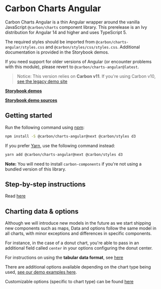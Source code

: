 # Carbon Charts Angular

Carbon Charts Angular is a thin Angular wrapper around the vanilla JavaScript `@carbon/charts` component library. This prerelease is an Ivy distribution for Angular 14 and higher and uses TypeScript 5.

The required styles should be imported from `@carbon/charts-angular/styles.css` and `@carbon/styles/css/styles.css`. Additional documentation is provided in the Storybook demos.

If you need support for older versions of Angular (or encounter problems with this module), please revert to `@carbon/charts-angular@latest`.

> Notice: This version relies on **Carbon v11**. If you're using Carbon v10, [see the legacy demo site](https://carbon-charts-0x.netlify.app)

**[Storybook demos](https://carbon-design-system.github.io/carbon-charts/angular)**

**[Storybook demo sources](https://github.com/carbon-design-system/carbon-charts/tree/master/packages/core/demo/data)**

## Getting started

Run the following command using [npm](https://www.npmjs.com/):

```bash
npm install -S @carbon/charts-angular@next @carbon/styles d3
```

If you prefer [Yarn](https://yarnpkg.com/en/), use the following command
instead:

```bash
yarn add @carbon/charts-angular@next @carbon/styles d3
```

**Note:** You will need to install `carbon-components` if you're not using a bundled version of this library.

## Step-by-step instructions

Read
[here](https://carbon-design-system.github.io/carbon-charts/?path=/story/docs-getting-started--angular)

## Charting data & options

Although we will introduce new models in the future as we start
shipping new components such as maps, Data and options follow the same model in all charts, with minor exceptions and differences in specific components.

For instance, in the case of a donut chart, you're able to pass in an additional field called `center` in your options configuring the donut center.

For instructions on using the **tabular data format**, see
[here](https://carbon-design-system.github.io/carbon-charts/?path=/story/docs-tutorials--tabular-data-format)

There are additional options available depending on the chart type being
used, [see our demo examples here](https://github.com/carbon-design-system/carbon-charts/tree/master/packages/core/demo/data).

Customizable options (specific to chart type) can be found
[here](https://carbon-design-system.github.io/carbon-charts/documentation/modules/_interfaces_charts_.html)
